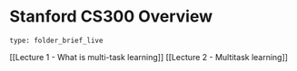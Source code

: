 # Stanford CS300 Overview
 
```ccard
type: folder_brief_live
```
 
[[Lecture 1 - What is multi-task learning]]
[[Lecture 2 - Multitask learning]]
